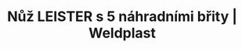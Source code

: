 ---
Filename: "nuz-leister-s-5-nahradnimi-brity"
Link: "file:/Users/vinayakpatel/Downloads/www.weldplast.cz/nuz-leister-s-5-nahradnimi-brity"
product_name: "Nůž LEISTER s 5 náhradními břity"
product_id: "Obj. číslo:137.855"
title: "Nůž LEISTER s 5 náhradními břity | Weldplast"
product_desc: ""
product_specs: ""
product_downloads: ""
href: ""
p_desc_2: ""
accessories: ""
similar_products: ""
---